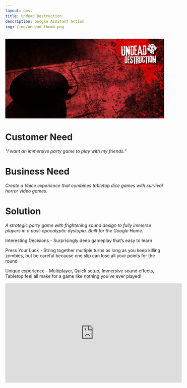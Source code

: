 ```yaml
---
layout: post
title: Undead Destruction
description: Google Assitant Action
img: /img/undead_thumb.png
---
```


<img class="img_scale" src="/img/undead_cover.png"/>

# Customer Need
*"I want an immersive party game to play with my friends."*

# Business Need
*Create a Voice experience that combines tabletop dice games with survival horror video games.*

# Solution
*A strategic party game with frightening sound design to fully immerse players in a post-apocalyptic dystopia. Built for the Google Home.*

Interesting Decisions - Surprisingly deep gameplay that’s easy to learn

Press Your Luck - String together multiple turns as long as you keep killing zombies, but be careful because one slip can lose all your points for the round

Unique experience - Multiplayer, Quick setup, Immersive sound effects, Tabletop feel all make for a game like nothing you’ve ever played!

<div class="video-container">
<iframe width="560" height="315" src="https://www.youtube.com/embed/ErsQL1hyQdY" frameborder="0" allow="accelerometer; autoplay; encrypted-media; gyroscope; picture-in-picture" allowfullscreen=""></iframe>
</div>


